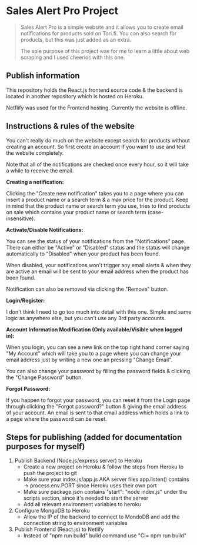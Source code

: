 # Sales Alert Pro Project

> Sales Alert Pro is a simple website and it allows you to create email notifications for products sold on Tori.fi. You can also search for products, but this was just added as an extra.
> 
> The sole purpose of this project was for me to learn a little about web scraping and I used cheerios with this one.

## Publish information

This repository holds the React.js frontend source code & the backend is located in another repository which is hosted on Heroku.

Netflify was used for the Frontend hosting. Currently the website is offline.


## Instructions & rules of the website
You can't really do much on the website except search for products without creating an account. So first create an account if you want to use and test the website completely.

Note that all of the notifications are checked once every hour, so it will take a while to receive the email.


**Creating a notification:**

Clicking the "Create new notification" takes you to a page where you can insert a product name or a search term & a max price for the product. Keep in mind that the product name or search term you use, tries to find products on sale which contains your product name or search term (case-insensitive).

**Activate/Disable Notifications:**

You can see the status of your notifications from the "Notifications" page. There can either be "Active" or "Disabled" status and the status will change automatically to "Disabled" when your product has been found.

When disabled, your notifications won't trigger any email alerts & when they are active an email will be sent to your email address when the product has been found.

Notification can also be removed via clicking the "Remove" button.

**Login/Register:**

I don't think I need to go too much into detail with this one. Simple and same logic as anywhere else, but you can't use any 3rd party accounts.

**Account Information Modification (Only available/Visible when logged in):**

When you login, you can see a new link on the top right hand corner saying "My Account" which will take you to a page where you can change your email address just by writing a new one an pressing "Change Email".

You can also change your password by filling the password fields & clicking the "Change Password" button.

**Forgot Password:**

If you happen to forgot your password, you can reset it from the Login page through clicking the "Forgot password?" button & giving the email address of your account. An email is sent to that email address which holds a link to a page where the password can be reset.

## Steps for publishing (added for documentation purposes for myself)
1. Publish Backend (Node.js/express server) to Heroku
    - Create a new project on Heroku & follow the steps from Heroku to push the project to git
    - Make sure your index.js/app.js AKA server files app.listen() contains -> process.env.PORT since Heroku uses their own port
    - Make sure package.json contains "start": "node index.js" under the scripts section, since it's needed to start the server
    - Add all relevant environment variables to heroku
2. Configure MongoDB to Heroku
    - Allow the IP of the backend to connect to MondoDB and add the connection string to environment variables
3. Publish Frontend (React.js) to Netlify
    - Instead of "npm run build" build command use "CI= npm run build"
